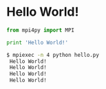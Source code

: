 # Hello World!

```python
from mpi4py import MPI

print 'Hello World!'
```

```sh
$ mpiexec -n 4 python hello.py
 Hello World!
 Hello World!
 Hello World!
 Hello World!
```
